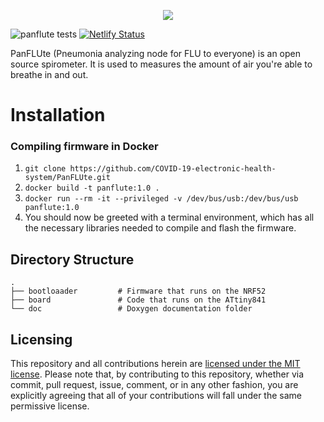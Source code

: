 <div>
<p align=center> 
  <img src="https://imgur.com/P6kJoAm.png"/>
</p> 
</div>

![panflute tests](https://github.com/COVID-19-electronic-health-system/PanFLUte/workflows/panflute%20tests/badge.svg)
[![Netlify Status](https://api.netlify.com/api/v1/badges/1d36eea6-7947-41e3-bcce-38e6f9446aee/deploy-status)](https://app.netlify.com/sites/panflute-docs/deploys)

PanFLUte (Pneumonia analyzing node for FLU to everyone) is an open source spirometer.
It is used to measures the amount of air you're able to breathe in and out.

# Installation 
### Compiling firmware in Docker
1. ```git clone https://github.com/COVID-19-electronic-health-system/PanFLUte.git```
2. ```docker build -t panflute:1.0 .```
3. ```docker run --rm -it --privileged -v /dev/bus/usb:/dev/bus/usb panflute:1.0```
4. You should now be greeted with a terminal environment, which has all the necessary libraries needed to compile and flash the firmware.

Directory Structure
------
    .
    ├── bootloaader         # Firmware that runs on the NRF52
    ├── board               # Code that runs on the ATtiny841
    └── doc                 # Doxygen documentation folder

## Licensing

This repository and all contributions herein are [licensed under the MIT license](./LICENSE). Please note that, by contributing to this repository, whether via commit, pull request, issue, comment, or in any other fashion, you are explicitly agreeing that all of your contributions will fall under the same permissive license.
